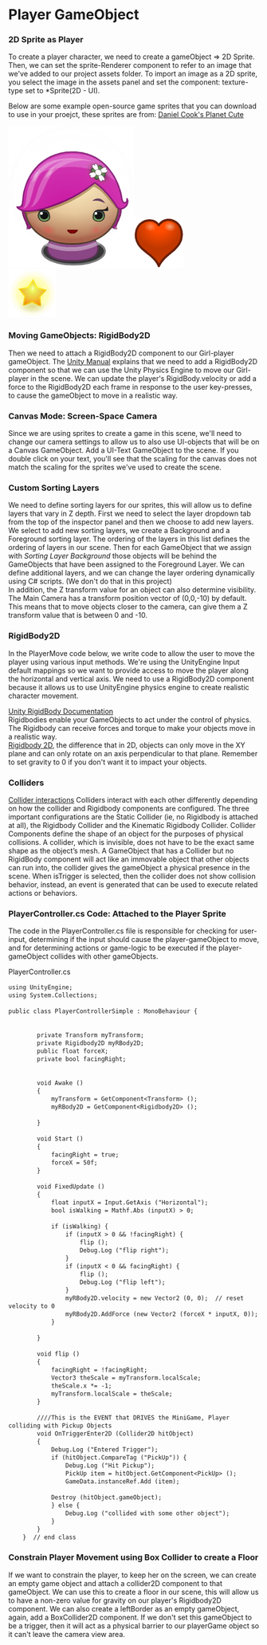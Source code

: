 # Player GameObject

### 2D Sprite as Player

To create a player character, we need to create a gameObject =&gt;  2D Sprite. Then, we can set the sprite-Renderer component to refer to an image that we've added to our project assets folder.  To import an image as a 2D sprite, you select the image in the assets panel and set the component: texture-type set to \*Sprite\(2D - UI\).

Below are some example open-source game sprites that you can download to use in your proejct, these sprites are from:  [Daniel Cook's Planet Cute](http://www.lostgarden.com/2007/05/dancs-miraculously-flexible-game.html)

![](girl1.png)![](healthheart.png)  
![](star.png)

### Moving GameObjects: RigidBody2D

Then we need to attach a RigidBody2D component to our Girl-player gameObject.  The [Unity Manual](http://docs.unity3d.com/ScriptReference/Rigidbody2D.html) explains that we need to add a RigidBody2D component so that we can use the Unity Physics Engine to move our Girl-player in the scene.  We can update the player's RigidBody.velocity or add a force to the RigidBody2D each frame in response to the user key-presses, to cause the gameObject to move in a realistic way.

### Canvas Mode:  Screen-Space Camera

Since we are using sprites to create a game in this scene, we'll need to change our camera settings to allow us to also use UI-objects that will be on a Canvas GameObject. Add a UI-Text GameObject to the scene.  If you double click on your text, you'll see that the scaling for the canvas does not match the scaling for the sprites we've used to create the scene.

### Custom Sorting Layers

We need to define sorting layers for our sprites, this will allow us to define layers that vary in Z depth. First we need to select the layer dropdown tab from the top of the inspector panel and then we choose to add new layers.  We select to add new sorting layers, we create a Background and a Foreground sorting layer.  The ordering of the layers in this list defines the ordering of layers in our scene. Then for each GameObject that we assign with _Sorting Layer Background_ those objects will be behind the GameObjects that have been assigned to the Foreground Layer.  We can define additional layers, and we can change the layer ordering dynamically using C\# scripts.  \(We don't do that in this project\)  
In addition, the Z transform value for an object can also determine visibility.  The Main Camera has a transform position vector of \(0,0,-10\) by default.  This means that to move objects closer to the camera, can give them a Z transform value that is between 0 and -10.

### RigidBody2D

In the PlayerMove code below, we write code to allow the user to move the player using various input methods. We're using the UnityEngine Input default mappings so we want to provide access to move the player along the horizontal and vertical axis.  We need to use a RigidBody2D  component because it allows us to use UnityEngine physics engine to create realistic character movement.

[Unity RigidBody Documentation](http://docs.unity3d.com/Manual/class-Rigidbody.html)  
 Rigidbodies enable your GameObjects to act under the control of physics. The Rigidbody can receive forces and torque to make your objects move in a realistic way.  
[Rigidbody 2D](http://docs.unity3d.com/Manual/class-Rigidbody2D.html), the difference that in 2D, objects can only move in the XY plane and can only rotate on an axis perpendicular to that plane.  Remember to set gravity to 0 if you don't want it to impact your objects.

### Colliders

[Collider interactions](http://docs.unity3d.com/Manual/CollidersOverview.html)  Colliders interact with each other differently depending on how the collider and Rigidbody components are configured. The three important configurations are the Static Collider \(ie, no Rigidbody is attached at all\), the Rigidbody Collider and the Kinematic Rigidbody Collider.  Collider Components define the shape of an object for the purposes of physical collisions. A collider, which is invisible, does not have to be the exact same shape as the object’s mesh. A GameObject that has a Collider but no RigidBody component will act like an immovable object that other objects can run into, the collider gives the gameObject a physical presence in the scene.  When isTrigger is selected, then the collider does not show collision behavior, instead, an event is generated that can be used to execute related actions or behaviors.

### PlayerController.cs Code:  Attached to the Player Sprite

The code in the PlayerController.cs file is responsible for checking for user-input, determining if the input should cause the player-gameObject to move, and for determining actions or game-logic to be executed if the player-gameObject collides with other gameObjects.

PlayerController.cs

```
using UnityEngine;
using System.Collections;

public class PlayerControllerSimple : MonoBehaviour {


        private Transform myTransform;
        private Rigidbody2D myRBody2D;
        public float forceX;
        private bool facingRight; 


        void Awake ()
        {
            myTransform = GetComponent<Transform> ();
            myRBody2D = GetComponent<Rigidbody2D> ();

        }

        void Start ()
        {
            facingRight = true;
            forceX = 50f;
        }

        void FixedUpdate ()
        {
            float inputX = Input.GetAxis ("Horizontal");
            bool isWalking = Mathf.Abs (inputX) > 0;

            if (isWalking) {
                if (inputX > 0 && !facingRight) {
                    flip ();
                    Debug.Log ("flip right");
                }
                if (inputX < 0 && facingRight) {
                    flip ();
                    Debug.Log ("flip left");
                }
                myRBody2D.velocity = new Vector2 (0, 0);  // reset velocity to 0
                myRBody2D.AddForce (new Vector2 (forceX * inputX, 0));
            } 

        }

        void flip ()
        {
            facingRight = !facingRight;
            Vector3 theScale = myTransform.localScale;
            theScale.x *= -1;
            myTransform.localScale = theScale;
        }

        ////This is the EVENT that DRIVES the MiniGame, Player colliding with Pickup Objects
        void OnTriggerEnter2D (Collider2D hitObject)
        {
            Debug.Log ("Entered Trigger");
            if (hitObject.CompareTag ("PickUp")) {
                Debug.Log ("Hit Pickup");
                PickUp item = hitObject.GetComponent<PickUp> ();
                GameData.instanceRef.Add (item);

            Destroy (hitObject.gameObject);
            } else {
                Debug.Log ("collided with some other object");
            }
        }
    }  // end class
```

### Constrain Player Movement using Box Collider to create a Floor

If we want to constrain the player, to keep her on the screen, we can create an empty game object and attach a collider2D component to that gameObject.  We can use this to create a floor in our scene, this will allow us to have a non-zero value for gravity on our player's Rigidbody2D component.  We can also create a leftBorder as an empty gameObject, again, add a  BoxCollider2D component.  If we don't set this gameObject to be a trigger, then it will act as a physical barrier to our playerGame object so it can't leave the camera view area.

### 



